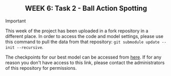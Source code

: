 <h2 align="center">WEEK 6: Task 2 - Ball Action Spotting</h2>

> [!IMPORTANT]
> This week of the project has been uploaded in a fork repository in a different place. In order to access the code and model settings, please use this command to pull the data from that repository: `git submodule update --init --recursive`.
>
> The checkpoints for our best model can be accessed from [here](https://uab-my.sharepoint.com/:u:/g/personal/1599053_uab_cat/Ea2JSq2uyH9JlDYx5bG1Ix0BnHtes0Iq5Wxrbfn98sALFQ?e=AKsrx3). If for any reason you don't have access to this link, please contact the administrators of this repository for permissions.
